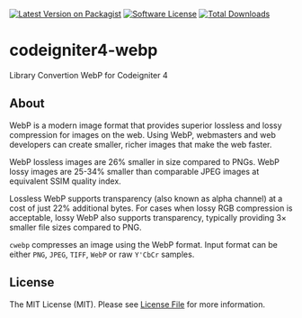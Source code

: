 [![Latest Version on Packagist][ico-version]][link-packagist]
[![Software License][ico-license]](LICENSE)
[![Total Downloads][ico-downloads]][link-downloads]

# codeigniter4-webp
Library Convertion WebP for Codeigniter 4

## About

WebP is a modern image format that provides superior lossless and lossy compression for images on the web. Using WebP,
webmasters and web developers can create smaller, richer images that make the web faster.

WebP lossless images are 26% smaller in size compared to PNGs. WebP lossy images are 25-34% smaller than comparable JPEG
images at equivalent SSIM quality index.

Lossless WebP supports transparency (also known as alpha channel) at a cost of just 22% additional bytes. For cases when
lossy RGB compression is acceptable, lossy WebP also supports transparency, typically providing 3× smaller file sizes
compared to PNG.

`cwebp` compresses an image using the WebP format. Input format can be either `PNG`, `JPEG`, `TIFF`, `WebP` or
raw `Y'CbCr` samples.

## License

The MIT License (MIT). Please see [License File](LICENSE) for more information.

[ico-version]: https://img.shields.io/packagist/v/phpdevsr/codeigniter4-webp.svg?style=flat-square
[ico-license]: https://img.shields.io/badge/license-MIT-brightgreen.svg?style=flat-square
[ico-downloads]: https://img.shields.io/packagist/dt/phpdevsr/codeigniter4-webp.svg?style=flat-square
[link-packagist]: https://packagist.org/packages/phpdevsr/codeigniter4-webp
[link-downloads]: https://packagist.org/packages/phpdevsr/codeigniter4-webp
[link-author]: https://github.com/PHPDevsr